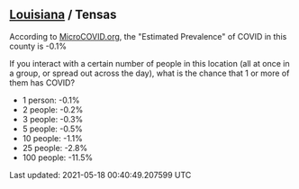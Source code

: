 
## [Louisiana](/united-states/louisiana) / Tensas

According to [MicroCOVID.org](http://microcovid.org),
the "Estimated Prevalence" of COVID in this county is -0.1%

If you interact with a certain number of people in this location
(all at once in a group, or spread out across the day), what is the chance that
1 or more of them has COVID?

- 1 person: -0.1%
- 2 people: -0.2%
- 3 people: -0.3%
- 5 people: -0.5%
- 10 people: -1.1%
- 25 people: -2.8%
- 100 people: -11.5%

Last updated: 2021-05-18 00:40:49.207599 UTC
